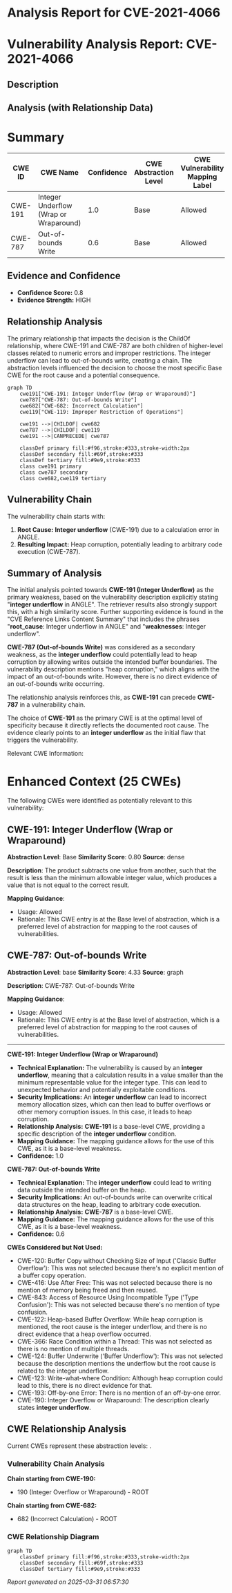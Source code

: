 # Analysis Report for CVE-2021-4066

# Vulnerability Analysis Report: CVE-2021-4066

## Description



## Analysis (with Relationship Data)

# Summary
| CWE ID | CWE Name | Confidence | CWE Abstraction Level | CWE Vulnerability Mapping Label | CWE-Vulnerability Mapping Notes |
|---|---|---|---|---|---|
| CWE-191 | Integer Underflow (Wrap or Wraparound) | 1.0 | Base | Allowed | Primary CWE |
| CWE-787 | Out-of-bounds Write | 0.6 | Base | Allowed | Secondary Candidate |

## Evidence and Confidence

*   **Confidence Score:** 0.8
*   **Evidence Strength:** HIGH

## Relationship Analysis
The primary relationship that impacts the decision is the ChildOf relationship, where CWE-191 and CWE-787 are both children of higher-level classes related to numeric errors and improper restrictions. The integer underflow can lead to out-of-bounds write, creating a chain. The abstraction levels influenced the decision to choose the most specific Base CWE for the root cause and a potential consequence.

```mermaid
graph TD
    cwe191["CWE-191: Integer Underflow (Wrap or Wraparound)"]
    cwe787["CWE-787: Out-of-bounds Write"]
    cwe682["CWE-682: Incorrect Calculation"]
    cwe119["CWE-119: Improper Restriction of Operations"]
    
    cwe191 -->|CHILDOF| cwe682
    cwe787 -->|CHILDOF| cwe119
    cwe191 -->|CANPRECEDE| cwe787

    classDef primary fill:#f96,stroke:#333,stroke-width:2px
    classDef secondary fill:#69f,stroke:#333
    classDef tertiary fill:#9e9,stroke:#333
    class cwe191 primary
    class cwe787 secondary
    class cwe682,cwe119 tertiary
```

## Vulnerability Chain
The vulnerability chain starts with:
1.  **Root Cause:** **Integer underflow** (CWE-191) due to a calculation error in ANGLE.
2.  **Resulting Impact:** Heap corruption, potentially leading to arbitrary code execution (CWE-787).

## Summary of Analysis
The initial analysis pointed towards **CWE-191 (Integer Underflow)** as the primary weakness, based on the vulnerability description explicitly stating "**integer underflow** in ANGLE". The retriever results also strongly support this, with a high similarity score. Further supporting evidence is found in the "CVE Reference Links Content Summary" that includes the phrases "**root_cause**: Integer underflow in ANGLE" and "**weaknesses**: Integer underflow".

**CWE-787 (Out-of-bounds Write)** was considered as a secondary weakness, as the **integer underflow** could potentially lead to heap corruption by allowing writes outside the intended buffer boundaries. The vulnerability description mentions "heap corruption," which aligns with the impact of an out-of-bounds write. However, there is no direct evidence of an out-of-bounds write occurring.

The relationship analysis reinforces this, as **CWE-191** can precede **CWE-787** in a vulnerability chain.

The choice of **CWE-191** as the primary CWE is at the optimal level of specificity because it directly reflects the documented root cause. The evidence clearly points to an **integer underflow** as the initial flaw that triggers the vulnerability.

Relevant CWE Information:

# Enhanced Context (25 CWEs)
The following CWEs were identified as potentially relevant to this vulnerability:

## CWE-191: Integer Underflow (Wrap or Wraparound)
**Abstraction Level**: Base
**Similarity Score**: 0.80
**Source**: dense

**Description**:
The product subtracts one value from another, such that the result is less than the minimum allowable integer value, which produces a value that is not equal to the correct result.

**Mapping Guidance**:
- Usage: Allowed
- Rationale: This CWE entry is at the Base level of abstraction, which is a preferred level of abstraction for mapping to the root causes of vulnerabilities.

## CWE-787: Out-of-bounds Write
**Abstraction Level**: base
**Similarity Score**: 4.33
**Source**: graph

**Description**:
CWE-787: Out-of-bounds Write

**Mapping Guidance**:
- Usage: Allowed
- Rationale: This CWE entry is at the Base level of abstraction, which is a preferred level of abstraction for mapping to the root causes of vulnerabilities.

---

**CWE-191: Integer Underflow (Wrap or Wraparound)**

*   **Technical Explanation:** The vulnerability is caused by an **integer underflow**, meaning that a calculation results in a value smaller than the minimum representable value for the integer type. This can lead to unexpected behavior and potentially exploitable conditions.
*   **Security Implications:** An **integer underflow** can lead to incorrect memory allocation sizes, which can then lead to buffer overflows or other memory corruption issues. In this case, it leads to heap corruption.
*   **Relationship Analysis:** **CWE-191** is a base-level CWE, providing a specific description of the **integer underflow** condition.
*   **Mapping Guidance:** The mapping guidance allows for the use of this CWE, as it is a base-level weakness.
*   **Confidence:** 1.0

**CWE-787: Out-of-bounds Write**

*   **Technical Explanation:** The **integer underflow** could lead to writing data outside the intended buffer on the heap.
*   **Security Implications:** An out-of-bounds write can overwrite critical data structures on the heap, leading to arbitrary code execution.
*   **Relationship Analysis:** **CWE-787** is a base-level CWE.
*   **Mapping Guidance:** The mapping guidance allows for the use of this CWE, as it is a base-level weakness.
*   **Confidence:** 0.6

**CWEs Considered but Not Used:**

*   CWE-120: Buffer Copy without Checking Size of Input ('Classic Buffer Overflow'): This was not selected because there's no explicit mention of a buffer copy operation.
*   CWE-416: Use After Free: This was not selected because there is no mention of memory being freed and then reused.
*   CWE-843: Access of Resource Using Incompatible Type ('Type Confusion'): This was not selected because there's no mention of type confusion.
*   CWE-122: Heap-based Buffer Overflow: While heap corruption is mentioned, the root cause is the integer underflow, and there is no direct evidence that a heap overflow occurred.
*   CWE-366: Race Condition within a Thread: This was not selected as there is no mention of multiple threads.
*   CWE-124: Buffer Underwrite ('Buffer Underflow'): This was not selected because the description mentions the underflow but the root cause is related to the integer underflow.
*   CWE-123: Write-what-where Condition: Although heap corruption could lead to this, there is no direct evidence for that.
*   CWE-193: Off-by-one Error: There is no mention of an off-by-one error.
*   CWE-190: Integer Overflow or Wraparound: The description clearly states **integer underflow**.


## CWE Relationship Analysis

Current CWEs represent these abstraction levels: .


### Vulnerability Chain Analysis

**Chain starting from CWE-190:**
- 190 (Integer Overflow or Wraparound) - ROOT


**Chain starting from CWE-682:**
- 682 (Incorrect Calculation) - ROOT



### CWE Relationship Diagram

```mermaid
graph TD
    classDef primary fill:#f96,stroke:#333,stroke-width:2px
    classDef secondary fill:#69f,stroke:#333
    classDef tertiary fill:#9e9,stroke:#333
```



*Report generated on 2025-03-31 06:57:30*
